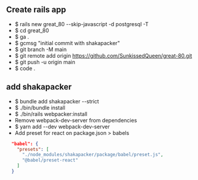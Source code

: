 ## Create rails app
- $ rails new great_80 --skip-javascript -d postgresql -T
- $ cd great_80
- $ ga .
- $ gcmsg "initial commit with shakapacker"
- $ git branch -M main
- $ git remote add origin https://github.com/SunkissedQueen/great-80.git
- $ git push -u origin main
- $ code .

## add shakapacker
- $ bundle add shakapacker --strict
- $ ./bin/bundle install
- $ ./bin/rails webpacker:install
- Remove webpack-dev-server from dependencies
- $ yarn add --dev webpack-dev-server
- Add preset for react on package.json > babels
```json
  "babel": {
    "presets": [
      "./node_modules/shakapacker/package/babel/preset.js",
      "@babel/preset-react"
    ]
  }
```